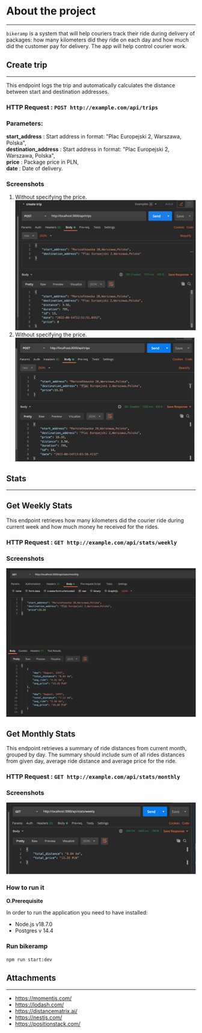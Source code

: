 # About the project #
********************************

`bikeramp` is a system that will help couriers track their ride during delivery of packages: how many kilometers did they ride on each day and how much did the customer pay for delivery. The app will help control courier work.

## Create trip ##
***
This endpoint logs the trip and automatically calculates the distance between start and destination addresses.

### HTTP Request : `POST http://example.com/api/trips`

### Parameters:

**start_address** : Start address in format: "Plac Europejski 2, Warszawa, Polska",<br>
**destination_address** : Start address in format: "Plac Europejski 2, Warszawa, Polska", <br>
**price** : Package price in PLN,<br>
**date** : Date of delivery.

### Screenshots

1. Without specifying the price.
![](./markdown/create_trips_price0.png)
2. Without specifying the price.
![](./markdown/create_trips.png)



## Stats ##
***
## Get Weekly Stats
This endpoint retrieves how many kilometers did the courier ride during current week and how much money he received for the rides.

### HTTP Request : `GET http://example.com/api/stats/weekly`

### Screenshots
![](./markdown/monthly_stats.png)

## Get Monthly Stats
This endpoint retrieves a summary of ride distances from current month, grouped by day. The
summary should include sum of all rides distances from given day, average
ride distance and average price for the ride.

### HTTP Request : `GET http://example.com/api/stats/monthly`


### Screenshots

![](./markdown/weekly_stats.png)

### How to run it

**O.Prerequisite**

In order to run the application you need to have installed:

- Node.js v18.7.0
- Postgres v 14.4

### Run bikeramp ###

`npm run start:dev`

## Attachments
***
- https://momentjs.com/
- https://lodash.com/
- https://distancematrix.ai/
- https://nestjs.com/
- https://positionstack.com/


